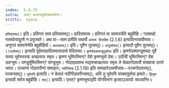 ```yaml
---
index:  5.4.75
sutra:  अच्? प्रत्यन्वपूर्वात्सामलोम्नः।
vritti:  nyasa
---
```


`प्रतिसामम्()` इति। प्रतिगतं साम प्रतिसामम्()। प्रादिसमासः। प्रतिगतं वा सामास्येति बहुव्रीहिः। गतशब्दो गतार्थत्वाद्वृत्तौ न प्रयुज्यते। अथ वा--साम प्रतीति यथार्थे `अव्ययं विभक्ति` (2.1.6) इत्यादिनाव्ययीभावः। अनुगतं सामानेनेति बहुव्रीहिर्वा। `अवसामम्()` इति। पूर्वेण तुल्यम्()। `अनुलोमम्()` इत्यादौ पूर्वेण तुल्यम्()। `()वलोमम्()` इत्यादि पूर्ववतप्रादिसमासादयो वेदितव्याः। 
`कृष्णोदक्पाण्डुपूर्वायाः` इति। कृष्णोदक्पाण्डुशब्दाः पूर्वे यस्या भूमेस्तस्या अच्प्रत्ययः स्मृतः। कृष्णा भूमिरस्मिन्? देशे कृष्णभूमो देशः। उदीची भूमिरस्मिन्? देश उदग्भूमः। पाण्डुर्मूमिरस्मिन्? पाण्डुभूमः। गोदावय्र्याश्च नद्याश्चाच्प्रत्ययः स्मृतः ते चेन्नदगोदवर्यौ संख्याया उत्तरे भवतः। पञ्चानां गोदावरीणां समाहारः; `नदीभिश्च` (2.1.19) इति समाहारेऽव्ययीभावः--पञ्चगोदावरम्(), पञ्चनदम्()। 
`भूमेरपि` इत्यादि। न केवलं नदीगीदावरीभ्याम्(), अपि तु भूमेरपि संख्यापूर्वाया इष्यते। `द्विभूमः` इत्यादौ सर्वत्र बहुव्रीहिः। 
`तत्()` इत्यादि। एतत्? कृष्णभूमाद्यपि योगविभागं कृत्वाऽ‌ऽचार्याः साधयन्ति॥
